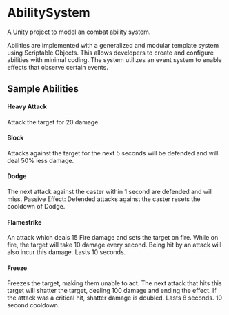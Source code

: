 # AbilitySystem

A Unity project to model an combat ability system.

Abilities are implemented with a generalized and modular template system using Scriptable Objects. This allows developers to create and configure abilities with minimal coding. The system utilizes an event system to enable effects that observe certain events.

## Sample Abilities
#### Heavy Attack
Attack the target for 20 damage.

#### Block
Attacks against the target for the next 5 seconds will be defended and will deal 50% less damage.

#### Dodge
The next attack against the caster within 1 second are defended and will miss.
Passive Effect: Defended attacks against the caster resets the cooldown of Dodge.

#### Flamestrike
An attack which deals 15 Fire damage and sets the target on fire. While on fire, the target will take 10 damage every second. Being hit by an attack will also incur this damage. Lasts 10 seconds.

#### Freeze
Freezes the target, making them unable to act. The next attack that hits this target will shatter the target, dealing 100 damage and ending the effect. If the attack was a critical hit, shatter damage is doubled. Lasts 8 seconds. 10 second cooldown.






